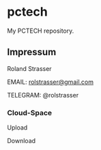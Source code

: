 # pctech
 My PCTECH repository.

## Impressum
 Roland Strasser
 
 EMAIL: rolstrasser@gmail.com
 
 TELEGRAM: @rolstrasser

### Cloud-Space
 Upload
 
 Download
 
 


 
